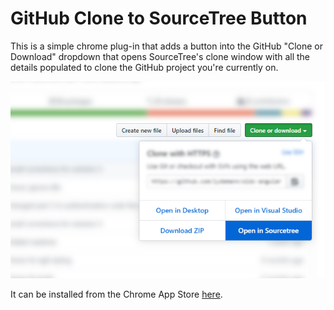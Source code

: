 # GitHub Clone to SourceTree Button

This is a simple chrome plug-in that adds a button into the GitHub "Clone or Download" dropdown that opens SourceTree's clone window with all the details populated to clone the GitHub project you're currently on.

![Image of Yaktocat](Screenshot.png)

It can be installed from the Chrome App Store [here](https://chrome.google.com/webstore/detail/github-clone-to-sourcetre/eopgibgcmlglaofajpkhoomnbdedijmb).